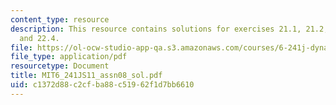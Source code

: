 ```yaml
---
content_type: resource
description: This resource contains solutions for exercises 21.1, 21.2, 21.3, 22.3,
  and 22.4.
file: https://ol-ocw-studio-app-qa.s3.amazonaws.com/courses/6-241j-dynamic-systems-and-control-spring-2011/c1372d88c2cfba88c51962f1d7bb6610_MIT6_241JS11_assn08_sol.pdf
file_type: application/pdf
resourcetype: Document
title: MIT6_241JS11_assn08_sol.pdf
uid: c1372d88-c2cf-ba88-c519-62f1d7bb6610
---
```

